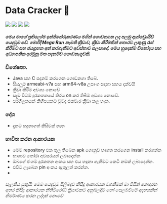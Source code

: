 

# Data Cracker :money_mouth_face:

![](https://img.shields.io/badge/Platform-Android-bblue?style=flat-square) ![](https://img.shields.io/badge/Version-1.2.12-blue?style=flat-square)
![](https://img.shields.io/badge/Build-stable-red?style=flat-square)
<a href="https://opensource.org/licenses/MIT">![](https://img.shields.io/badge/Licenses-Public_Domain-yellow?style=flat-square)</a>


#####  මෙය මාගේ ප්‍රතිලෝම ඉන්ජිනේරුකරණය මගින් ගොඩනගන ලද පලමු ඇන්ඩ්‍රොයිඩ් යෙදවුම වේ. මෙහිදී Mega Run නැමති ක්‍රීඩාව, ක්‍රීඩා කිරීමකින් තොරව ලකුණු රැස් කිරීමට සහ ජයග්‍රහන අත් කරගැනීමට අවස්තාව සලසාදේ. මෙය හුදෙක්ම විනෝදය සහ අධ්‍යාපනික අරමුනු මත පදනම්ව ගොඩනැගූවකි.

### විශේෂතා. 
- Java සහ C පදනම් කරගෙන ගොඩනගා තිබේ.
- සියලුම armeabi-v7a සහ arm64-v8a උපාංග සදහා සහය දක්වයි
- ක්‍රීඩා කිරීම අවශ්‍ය නොවේ
- සෑම විටම දුරකතනයේ තිරය on කර තිබීම අවශ්‍ය නොවේ.
- පරිශීලකයන් කිහිපයකට වුවද එකවැර ක්‍රීඩා කල හැක. 

### දෝශ
- දැනට හදුනාගත් කිසිවක් නැත

### භාවිත කරන ආකාරයක 
- මෙම repository එක තුල තිබෙන apk ගොනුව භාගත කරගෙන install කරගන්න
- භාශාව තෝරා අවසරයන් ලබාදෙන්න
- ඔබගේ ජංගම දුරකතන අංකය සහ එය හදුනා ගැනීමට කෙටි නමක් ලබාදෙන්න.
- එවිට ලැබෙන pin අංකය ඇතුලත් කරන්න.
- 

###### සැලකිය යුතුයි: මෙම යෙදවුම පිලිබදව කිසිදු ආකාරයක වගකීමක් මා විසින් නොදරන අතර කිසිදු ආකාරයක නීතිවිරෝධී ක්‍රියාවකට අනුබලදීම හෝ පෙලබවීමේ අදහසකින් නිර්මාණය කරන ලද්දක් නොවේ
 